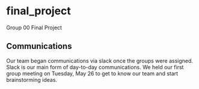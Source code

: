 # final_project
Group 00 Final Project 

## Communications
Our team began communications via slack once the groups were assigned. Slack is our main form of day-to-day communications. 
We held our first group meeting on Tuesday, May 26 to get to know our team and start brainstorming ideas. 
